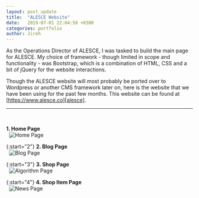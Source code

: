 ```yaml
---
layout: post_update
title:  "ALESCE Website"
date:   2019-07-01 22:04:50 +0300
categories: portfolio
author: Jireh
---
```


As the Operations Director of ALESCE, I was tasked to build the main page for ALESCE. My choice of framework - though limited in scope and functionality - was Bootstrap, which is a combination of HTML, CSS and a bit of jQuery for the website interactions.

Though the ALESCE website will most probably be ported over to Wordpress or another CMS framework later on, here is the website that we have been using for the past few months. This website can be found at [https://www.alesce.co][alesce].

---
&nbsp;

**1. Home Page**  
&nbsp;
![Home Page](/portfolio/assets/img/alesce/alesce-home.png)  

{:start="2"}
**2. Blog Page**  
&nbsp;
![Blog Page](/portfolio/assets/img/alesce/alesce-blog.png)   

{:start="3"}
**3. Shop Page**  
&nbsp;
![Algorithm Page](/portfolio/assets/img/alesce/alesce-shop.png)  

{:start="4"}
**4. Shop Item Page**  
&nbsp;
![News Page](/portfolio/assets/img/alesce/alesce-shop_item.png)  

[alesce]: https://www.alesce.co
